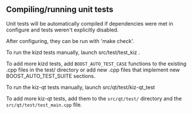 Compiling/running unit tests
------------------------------------

Unit tests will be automatically compiled if dependencies were met in configure
and tests weren't explicitly disabled.

After configuring, they can be run with 'make check'.

To run the kizd tests manually, launch src/test/test_kiz .

To add more kizd tests, add `BOOST_AUTO_TEST_CASE` functions to the existing
.cpp files in the test/ directory or add new .cpp files that
implement new BOOST_AUTO_TEST_SUITE sections.

To run the kiz-qt tests manually, launch src/qt/test/kiz-qt_test

To add more kiz-qt tests, add them to the `src/qt/test/` directory and
the `src/qt/test/test_main.cpp` file.
